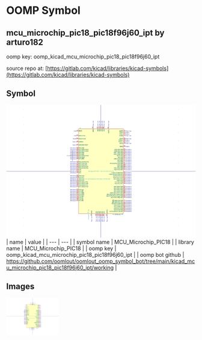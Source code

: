 # OOMP Symbol  
## mcu_microchip_pic18_pic18f96j60_ipt  by arturo182  
  
oomp key: oomp_kicad_mcu_microchip_pic18_pic18f96j60_ipt  
  
source repo at: [https://gitlab.com/kicad/libraries/kicad-symbols](https://gitlab.com/kicad/libraries/kicad-symbols)  
## Symbol  
  
[![working.png](working_600.png)](working.png)  
| name | value | 
| --- | --- | 
| symbol name | MCU_Microchip_PIC18 | 
| library name | MCU_Microchip_PIC18 | 
| oomp key | oomp_kicad_mcu_microchip_pic18_pic18f96j60_ipt | 
| oomp bot github | https://github.com/oomlout/oomlout_oomp_symbol_bot/tree/main/kicad_mcu_microchip_pic18_pic18f96j60_ipt/working | 
## Images  
  
[![working.png](working_140.png)](working.png)  
